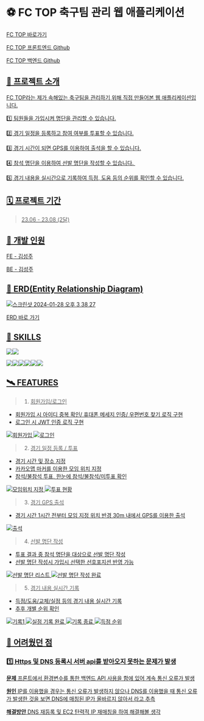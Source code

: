 # ⚽ FC TOP 축구팀 관리 웹 애플리케이션

<a href = "http://13.209.142.132/">FC TOP 바로가기

<a href = "https://github.com/dev-seongjoo/fc-top-client">FC TOP 프론트엔드 Github

<a href = "https://github.com/dev-seongjoo/fc-top-server">FC TOP 백엔드 Github

## 📣 프로젝트 소개
FC TOP라는 제가 속해있는 축구팀을 관리하기 위해 직접 만들어본 웹 애플리케이션입니다.

1️⃣ 팀원들을 가입시켜 명단을 관리할 수 있습니다.

2️⃣ 경기 일정을 등록하고 참여 여부를 투표할 수 있습니다.

3️⃣ 경기 시간이 되면 GPS를 이용하여 출석을 할 수 있습니다.

4️⃣ 참석 명단을 이용하여 선발 명단을 작성할 수 있습니다. 

5️⃣ 경기 내용을 실시간으로 기록하여 득점, 도움 등의 순위를 확인할 수 있습니다.

## 🗓️ 프로젝트 기간
> 23.06 - 23.08 (2달)

## 🙋 개발 인원
FE - 김성주

BE - 김성주

## 🔀 ERD(Entity Relationship Diagram)
![스크린샷 2024-01-28 오후 3 38 27](https://github.com/dev-seongjoo/fc-top-mern/assets/109133448/d21914c2-caf1-4cd6-b9ad-bdb99ee12d55)

<a href = "https://www.erdcloud.com/d/6qkQoHXk8voBvjd5X"> ERD 바로 가기

## 🏹 SKILLS
<img src="https://img.shields.io/badge/React-61DAFB?style=for-the-badge&logo=React&logoColor=white"><img src="https://img.shields.io/badge/CSS3-1572B6?style=for-the-badge&logo=CSS3&logoColor=white">

<img src="https://img.shields.io/badge/Node.js-339933?style=for-the-badge&logo=Node.js&logoColor=white"><img src="https://img.shields.io/badge/Express-000000?style=for-the-badge&logo=Express&logoColor=white"><img src="https://img.shields.io/badge/MySQL-4479A1?style=for-the-badge&logo=MySQL&logoColor=white"><img src="https://img.shields.io/badge/Sequelize-52B0E7?style=for-the-badge&logo=Sequelize&logoColor=white"><img src="https://img.shields.io/badge/Docker-2496ED?style=for-the-badge&logo=Docker&logoColor=white"><img src="https://img.shields.io/badge/Amazon EC2-FF9900?style=for-the-badge&logo=Amazon EC2&logoColor=white">

## 🛰️ FEATURES
> 1. 회원가입/로그인
- 회원가입 시 아이디 중복 확인/ 휴대폰 메세지 인증/ 우편번호 찾기 로직 구현
- 로그인 시 JWT 인증 로직 구현

![회원가입](https://github.com/dev-seongjoo/fc-top-mern/assets/109133448/7f066ce7-098f-45ac-913e-13e6fa2af3e6)
![로그인](https://github.com/dev-seongjoo/fc-top-mern/assets/109133448/e664a798-2023-4ba0-b870-4d6efee267e9)

> 2. 경기 일정 등록 / 투표
- 경기 시간 및 장소 지정
- 카카오맵 마커를 이용한 모임 위치 지정
- 참석/불참석 투표, 한눈에 참석/불참석/미투표 확인

![모임위치 지정](https://github.com/dev-seongjoo/fc-top-mern/assets/109133448/a83c79a8-ac3d-4fff-945a-cc8cabdce604)
![투표 현황](https://github.com/dev-seongjoo/fc-top-mern/assets/109133448/b0811173-4cc2-437f-8001-054c55721933)



> 3. 경기 GPS 출석
- 경기 시간 1시간 전부터 모임 지정 위치 반경 30m 내에서 GPS를 이용한 출석

![출석](https://github.com/dev-seongjoo/fc-top-mern/assets/109133448/6e4efb4c-a1c1-438a-9149-c4033e88939b)


> 4. 선발 명단 작성
- 투표 결과 중 참석 명단을 대상으로 선발 명단 작성
- 선발 명단 작성시 가입시 선택한 선호포지션 반영 가능

![선발 명단 리스트](https://github.com/dev-seongjoo/fc-top-mern/assets/109133448/712d0c89-086a-49b1-98b4-ae981ca59fda)
![선발 명단 작성 완료](https://github.com/dev-seongjoo/fc-top-mern/assets/109133448/c6db3ec4-07f0-4e3d-a9f6-2f022d50806d)


> 5. 경기 내용 실시간 기록
- 득점/도움/교체/실점 등의 경기 내용 실시간 기록
- 추후 개별 순위 확인

![기록1](https://github.com/dev-seongjoo/fc-top-mern/assets/109133448/5952e503-e4ba-4a46-9ea6-bf3d846c1bc5)
![실점 기록 완료](https://github.com/dev-seongjoo/fc-top-mern/assets/109133448/70169927-a483-4009-84f3-e5c39f33bb0a)
![기록 종료](https://github.com/dev-seongjoo/fc-top-mern/assets/109133448/96f6d5d6-32ea-4590-933f-2209d2f085d6)
![득점 순위](https://github.com/dev-seongjoo/fc-top-mern/assets/109133448/25542eaf-dd08-43e6-bdfb-2aed74198533)


## 🚨 어려웠던 점

### 1️⃣ Https 및 DNS 등록시 서버 api를 받아오지 못하는 문제가 발생

**문제**
프론트에서 환경변수를 통한 백엔드 API 사용을 함에 있어 계속 통신 오류가 발생

**원인**
IP를 이용했을 경우는 통신 오류가 발생하지 않으나 DNS를 이용했을 때 통신 오류가 발생한 것을 보면 DNS에 매칭된 IP가 올바르지 않아서 라고 추측

**해결방안**
DNS 재등록 및 EC2 탄력적 IP 재매칭을 하여 해결해볼 생각
